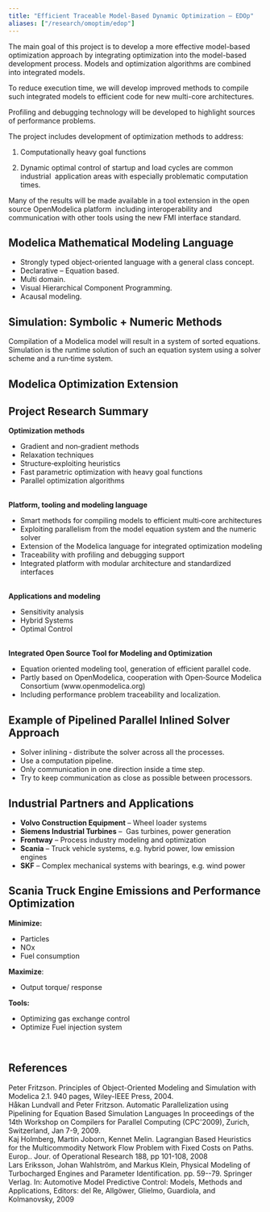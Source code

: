 ```yaml
---
title: "Efficient Traceable Model-Based Dynamic Optimization – EDOp"
aliases: ["/research/omoptim/edop"]
---
```

<p>The main goal of this project is to develop a more effective model-based optimization approach by integrating optimization into the model-based development process. Models and optimization algorithms are combined into integrated models.</p>
<p>To reduce execution time, we will develop improved methods to compile such integrated models to efficient code for new multi-core architectures.</p>
<p>Profiling and debugging technology will be developed to highlight sources of performance problems.</p>
<p>The project includes development of optimization methods to address:</p>
<ol>
<li>
<p>Computationally heavy goal functions</p>
</li>
<li>
<p>Dynamic optimal control of startup and load cycles are common industrial&nbsp; application areas with especially problematic computation times.</p>
</li>
</ol>
<p>Many of the results will be made available in a tool extension in the open source OpenModelica platform&nbsp; including interoperability and communication with other tools using the new FMI interface standard.</p>
<h2>Modelica Mathematical Modeling Language</h2>
<ul>
<li>Strongly typed object‐oriented language with a general class concept.</li>
<li>Declarative – Equation based.</li>
<li>Multi domain.</li>
<li>Visual Hierarchical Component Programming.</li>
<li>Acausal modeling.</li>
</ul>
<h2>Simulation: Symbolic + Numeric Methods</h2>
<p>Compilation of a Modelica model will result in a system of sorted equations. Simulation is the runtime solution of such an equation system using a solver scheme and a run‐time system.</p>
<h2>Modelica Optimization Extension</h2>
<!--
<p style="padding-left: 30px;" mce_style="padding-left: 30px;"><i><b>optimization</b> </i><i>DIMin(objective=finalTime,startTime=0,finalTime </i></p>
<p style="padding-left: 60px;" mce_style="padding-left: 60px;"><i>(free=true,initialGuess=1))<br />DoubleIntegrator di(u(free=true,<br />initialGuess=0.0));</i></p>
<p style="padding-left: 30px;" mce_style="padding-left: 30px;"><i><b>constraint</b></i></p>
<p style="padding-left: 60px;" mce_style="padding-left: 60px;"><i>di.x(finalTime) = 0.5;<br /></i><i> </i><i>di.x_dot(finalTime) = 0;<br /></i><i> </i><i>0.2*cos(15*di.x) + di.x_dot <= 1;<br /></i><i></i><i>di.u <= 5;<br /></i><i></i><i>di.u >= -5;</i></p>
<p style="padding-left: 30px;" mce_style="padding-left: 30px;"><i><b>end</b> </i><i>DIMin;</i></p>
-->
<h2>Project Research Summary</h2>
<p><strong>Optimization methods</strong></p>
<ul>
<li>Gradient and non‐gradient methods</li>
<li>Relaxation techniques</li>
<li>Structure‐exploiting heuristics</li>
<li>Fast parametric optimization with heavy goal functions</li>
<li>Parallel optimization algorithms</li>
</ul>
<p><br /><strong>Platform, tooling and modeling language</strong></p>
<ul>
<li>Smart methods for compiling models to efficient multi‐core architectures</li>
<li>Exploiting parallelism from the model equation system and the numeric solver</li>
<li>Extension of the Modelica language for integrated optimization modeling</li>
<li>Traceability with profiling and debugging support</li>
<li>Integrated platform with modular architecture and standardized interfaces</li>
</ul>
<p><br /><strong>Applications and modeling</strong></p>
<ul>
<li>Sensitivity analysis</li>
<li>Hybrid Systems</li>
<li>Optimal Control</li>
</ul>
<p><br /><strong>Integrated Open Source Tool for Modeling and Optimization</strong></p>
<ul>
<li>Equation oriented modeling tool, generation of efficient parallel code.</li>
<li>Partly based on OpenModelica, cooperation with Open‐Source Modelica Consortium (www.openmodelica.org)</li>
<li>Including performance problem traceability and localization.</li>
</ul>
<h2>Example of Pipelined Parallel Inlined Solver Approach</h2>
<ul>
<li>Solver inlining ‐ distribute the solver across all the processes.</li>
<li>Use a computation pipeline.</li>
<li>Only communication in one direction inside a time step.</li>
<li>Try to keep communication as close as possible between processors.</li>
</ul>
<h2>Industrial Partners and Applications</h2>
<ul>
<li><strong>Volvo Construction Equipment</strong> – Wheel loader systems</li>
<li><strong>Siemens Industrial Turbines</strong> –&nbsp; Gas turbines, power generation</li>
<li><strong>Frontway</strong> – Process industry modeling and optimization</li>
<li><strong>Scania</strong> – Truck vehicle systems, e.g. hybrid power, low emission engines</li>
<li><strong>SKF</strong> – Complex mechanical systems with bearings, e.g. wind power</li>
</ul>
<h2>Scania Truck Engine Emissions and Performance Optimization</h2>
<p><strong>Minimize:</strong></p>
<ul>
<li>Particles</li>
<li>NOx</li>
<li>Fuel consumption</li>
</ul>
<p><strong>Maximize</strong>:</p>
<ul>
<li>Output torque/ response</li>
</ul>
<p><strong>Tools:</strong></p>
<ul>
<li>Optimizing gas exchange control</li>
<li>Optimize Fuel injection system</li>
</ul>
<p>&nbsp;</p>
<h2>References</h2>
<p>Peter Fritzson. Principles of Object-Oriented Modeling and Simulation with Modelica 2.1. 940 pages, Wiley-IEEE Press, 2004.<br />Håkan Lundvall and Peter Fritzson. Automatic Parallelization using Pipelining for Equation Based Simulation Languages In proceedings of the 14th Workshop on Compilers for Parallel Computing (CPC'2009), Zurich, Switzerland, Jan 7-9, 2009.<br />Kaj Holmberg, Martin Joborn, Kennet Melin. Lagrangian Based Heuristics for the Multicommodity Network Flow Problem with Fixed Costs on Paths. Europ.. Jour. of Operational Research 188, pp 101-108, 2008<br />Lars Eriksson, Johan Wahlström, and Markus Klein, Physical Modeling of Turbocharged Engines and Parameter Identification. pp. 59--79. Springer Verlag. In: Automotive Model Predictive Control: Models, Methods and Applications, Editors: del Re, Allgöwer, Glielmo, Guardiola, and Kolmanovsky, 2009</p>
<p>&nbsp;</p>
